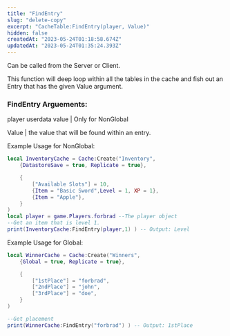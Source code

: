 ```yaml
---
title: "FindEntry"
slug: "delete-copy"
excerpt: "CacheTable:FindEntry(player, Value)"
hidden: false
createdAt: "2023-05-24T01:18:58.674Z"
updatedAt: "2023-05-24T01:35:24.393Z"
---
```

Can be called from the Server or Client.

This function will deep loop within all the tables in the cache and fish out an Entry that has the given Value argument.

### FindEntry Arguements:

player userdata value | Only for NonGlobal

Value | the value that will be found within an entry.

Example Usage for NonGlobal:

```lua example
local InventoryCache = Cache:Create("Inventory", 
	{DatastoreSave = true, Replicate = true}, 

	{
		["Available Slots"] = 10,
		{Item = "Basic Sword",Level = 1, XP = 1},
		{Item = "Apple"},
	}
)
local player = game.Players.forbrad --The player object
--Get an item that is level 1.
print(InventoryCache:FindEntry(player,1) ) -- Output: Level
```

Example Usage for Global:

```lua example
local WinnerCache = Cache:Create("Winners", 
	{Global = true, Replicate = true}, 

	{
		["1stPlace"] = "forbrad",
		["2ndPlace"] = "john",
		["3rdPlace"] = "doe",
	}
)

--Get placement
print(WinnerCache:FindEntry("forbrad") ) -- Output: 1stPlace
```